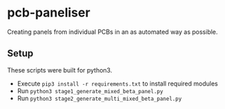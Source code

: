 # pcb-paneliser
Creating panels from individual PCBs in an as automated way as possible.

## Setup
These scripts were built for python3.

  * Execute ```pip3 install -r requirements.txt``` to install required modules
  * Run ```python3 stage1_generate_mixed_beta_panel.py```
  * Run ```python3 stage2_generate_multi_mixed_beta_panel.py```
